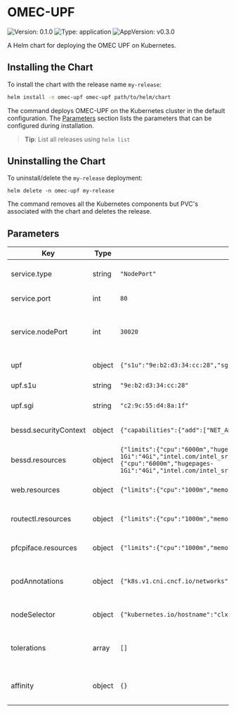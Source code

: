 # OMEC-UPF

![Version: 0.1.0](https://img.shields.io/badge/Version-0.1.0-informational?style=flat-square) ![Type: application](https://img.shields.io/badge/Type-application-informational?style=flat-square) ![AppVersion: v0.3.0](https://img.shields.io/badge/AppVersion-v0.3.0-informational?style=flat-square)

A Helm chart for deploying the OMEC UPF on Kubernetes.

## Installing the Chart

To install the chart with the release name `my-release`:

```bash
helm install -n omec-upf omec-upf path/to/helm/chart
```

The command deploys OMEC-UPF on the Kubernetes cluster in the default configuration.
The [Parameters](#parameters) section lists the parameters that can be configured during installation.

> **Tip**: List all releases using `helm list`

## Uninstalling the Chart

To uninstall/delete the `my-release` deployment:

```console
helm delete -n omec-upf my-release
```

The command removes all the Kubernetes components but PVC's associated with the chart and deletes the release.

## Parameters

| Key | Type | Default | Description |
|-----|------|---------|-------------|
| service.type | string | `"NodePort"` | Specifies the type of service to deploy |
| service.port | int | `80` | Specifies the port of service |
| service.nodePort | int | `30020` | Specifies the nodePort of service if the service type is NodePort |
| upf | object | `{"s1u":"9e:b2:d3:34:cc:28","sgi":"c2:9c:55:d4:8a:1f"}` | UPF network configuration |
| upf.s1u | string | `"9e:b2:d3:34:cc:28"` | s1u mac address |
| upf.sgi | string | `"c2:9c:55:d4:8a:1f"` | sgi mac address |
| bessd.securityContext | object | `{"capabilities":{"add":["NET_ADMIN","IPC_LOCK"]}}` | Security Context Configuration |
| bessd.resources | object | `{"limits":{"cpu":"6000m","hugepages-1Gi":"4Gi","intel.com/intel_sriov_dpdk_b2b_net1":"1","intel.com/intel_sriov_dpdk_b2b_net2":"1","memory":"2Gi"},"requests":{"cpu":"6000m","hugepages-1Gi":"4Gi","intel.com/intel_sriov_dpdk_b2b_net1":"1","intel.com/intel_sriov_dpdk_b2b_net2":"1","memory":"2Gi"}}` | Resources configuration of bessd |
| web.resources | object | `{"limits":{"cpu":"1000m","memory":"512Mi"}}` | Resources configuration of web |
| routectl.resources | object | `{"limits":{"cpu":"1000m","memory":"512Mi"}}` | Resources configuration of routectl |
| pfcpiface.resources | object | `{"limits":{"cpu":"1000m","memory":"512Mi"}}` | Resources configuration of pfcpiface |
| podAnnotations | object | `{"k8s.v1.cni.cncf.io/networks":"default/sriov-dpdk-b2b-net1,default/sriov-dpdk-b2b-net2"}` | podAnnotations Map of annotations to add to the pods |
| nodeSelector | object | `{"kubernetes.io/hostname":"clx2"}` | Node labels for omec-upf pods assignment |
| tolerations | array | `[]` | Tolerations for nfvri-apiserver pods assignment |
| affinity | object | `{}` | Affinity for nfvri-apiserver pods assignment |
